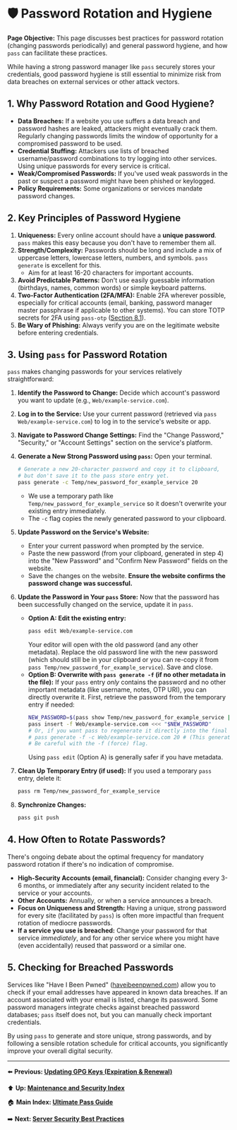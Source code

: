 # 🛡️ Password Rotation and Hygiene

**Page Objective:** This page discusses best practices for password rotation (changing passwords periodically) and general password hygiene, and how `pass` can facilitate these practices.

While having a strong password manager like `pass` securely stores your credentials, good password hygiene is still essential to minimize risk from data breaches on external services or other attack vectors.

## 1. Why Password Rotation and Good Hygiene?

*   **Data Breaches:** If a website you use suffers a data breach and password hashes are leaked, attackers might eventually crack them. Regularly changing passwords limits the window of opportunity for a compromised password to be used.
*   **Credential Stuffing:** Attackers use lists of breached username/password combinations to try logging into other services. Using unique passwords for every service is critical.
*   **Weak/Compromised Passwords:** If you've used weak passwords in the past or suspect a password might have been phished or keylogged.
*   **Policy Requirements:** Some organizations or services mandate password changes.

## 2. Key Principles of Password Hygiene

1.  **Uniqueness:** Every online account should have a **unique password**. `pass` makes this easy because you don't have to remember them all.
2.  **Strength/Complexity:** Passwords should be long and include a mix of uppercase letters, lowercase letters, numbers, and symbols. `pass generate` is excellent for this.
    *   Aim for at least 16-20 characters for important accounts.
3.  **Avoid Predictable Patterns:** Don't use easily guessable information (birthdays, names, common words) or simple keyboard patterns.
4.  **Two-Factor Authentication (2FA/MFA):** Enable 2FA wherever possible, especially for critical accounts (email, banking, password manager master passphrase if applicable to other systems). You can store TOTP secrets for 2FA using `pass-otp` ([Section 8.1](../08_Advanced_Features/8.1_Pass_OTP.md)).
5.  **Be Wary of Phishing:** Always verify you are on the legitimate website before entering credentials.

## 3. Using `pass` for Password Rotation

`pass` makes changing passwords for your services relatively straightforward:

1.  **Identify the Password to Change:**
    Decide which account's password you want to update (e.g., `Web/example-service.com`).

2.  **Log in to the Service:**
    Use your current password (retrieved via `pass Web/example-service.com`) to log in to the service's website or app.

3.  **Navigate to Password Change Settings:**
    Find the "Change Password," "Security," or "Account Settings" section on the service's platform.

4.  **Generate a New Strong Password using `pass`:**
    Open your terminal.
    ```bash
    # Generate a new 20-character password and copy it to clipboard,
    # but don't save it to the pass store entry yet.
    pass generate -c Temp/new_password_for_example_service 20
    ```
    *   We use a temporary path like `Temp/new_password_for_example_service` so it doesn't overwrite your existing entry immediately.
    *   The `-c` flag copies the newly generated password to your clipboard.

5.  **Update Password on the Service's Website:**
    *   Enter your current password when prompted by the service.
    *   Paste the new password (from your clipboard, generated in step 4) into the "New Password" and "Confirm New Password" fields on the website.
    *   Save the changes on the website. **Ensure the website confirms the password change was successful.**

6.  **Update the Password in Your `pass` Store:**
    Now that the password has been successfully changed on the service, update it in `pass`.
    *   **Option A: Edit the existing entry:**
        ```bash
        pass edit Web/example-service.com
        ```
        Your editor will open with the old password (and any other metadata). Replace the old password line with the new password (which should still be in your clipboard or you can re-copy it from `pass Temp/new_password_for_example_service`). Save and close.
    *   **Option B: Overwrite with `pass generate -f` (if no other metadata in the file):**
        If your `pass` entry *only* contains the password and no other important metadata (like username, notes, OTP URI), you can directly overwrite it. First, retrieve the password from the temporary entry if needed:
        ```bash
        NEW_PASSWORD=$(pass show Temp/new_password_for_example_service | head -n 1)
        pass insert -f Web/example-service.com <<< "$NEW_PASSWORD"
        # Or, if you want pass to regenerate it directly into the final location AND overwrite:
        # pass generate -f -c Web/example-service.com 20 # (This generates a NEW password again)
        # Be careful with the -f (force) flag.
        ```
        Using `pass edit` (Option A) is generally safer if you have metadata.

7.  **Clean Up Temporary Entry (if used):**
    If you used a temporary `pass` entry, delete it:
    ```bash
    pass rm Temp/new_password_for_example_service
    ```

8.  **Synchronize Changes:**
    ```bash
    pass git push
    ```

## 4. How Often to Rotate Passwords?

There's ongoing debate about the optimal frequency for mandatory password rotation if there's no indication of compromise.
*   **High-Security Accounts (email, financial):** Consider changing every 3-6 months, or immediately after any security incident related to the service or your accounts.
*   **Other Accounts:** Annually, or when a service announces a breach.
*   **Focus on Uniqueness and Strength:** Having a unique, strong password for every site (facilitated by `pass`) is often more impactful than frequent rotation of mediocre passwords.
*   **If a service you use is breached:** Change your password for that service *immediately*, and for any other service where you might have (even accidentally) reused that password or a similar one.

## 5. Checking for Breached Passwords

Services like "Have I Been Pwned" ([haveibeenpwned.com](https://haveibeenpwned.com/)) allow you to check if your email addresses have appeared in known data breaches. If an account associated with your email is listed, change its password. Some password managers integrate checks against breached password databases; `pass` itself does not, but you can manually check important credentials.

By using `pass` to generate and store unique, strong passwords, and by following a sensible rotation schedule for critical accounts, you significantly improve your overall digital security.

---
⬅️ **Previous: [Updating GPG Keys (Expiration & Renewal)](./9.1_GPG_Key_Updates.md)**

⬆️ **Up: [Maintenance and Security Index](./README.md)**

🏠 **Main Index: [Ultimate Pass Guide](../README.md)**

➡️ **Next: [Server Security Best Practices](./9.3_Server_Security.md)**